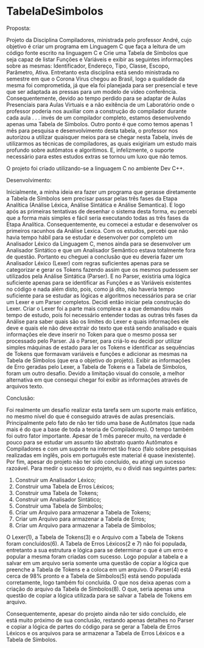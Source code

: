 # TabelaDeSimbolos

Proposta:

Projeto da Disciplina Compiladores, ministrada pelo professor André, cujo objetivo é criar um programa em Linguagem C que faça a leitura de um código fonte escrito na linguagem C e Crie uma Tabela de Símbolos que seja capaz de listar Funções e Variáveis e exibir as seguintes informações sobre as mesmas: Identificador, Endereço, Tipo, Classe, Escopo, Parâmetro, Ativa.
Entretanto esta disciplina está sendo ministrada no semestre em que o Corona Vírus chegou ao Brasil, logo a qualidade da mesma foi comprometida, já que ela foi planejada para ser presencial e teve que ser adaptada as pressas para um modelo de vídeo conferência.
Consequentemente, devido ao tempo perdido para se adaptar de Aulas Presenciais para Aulas Virtuais e a não exitência de um Laboratório onde o professor poderia nos auxiliar com a construção do compilador durante cada aula . . . invés de um compilador completo, estamos desenvolvendo apenas uma Tabela de Símbolos.
Outro ponto é que como temos apenas 1 mês para pesquisa e desenvolvimento desta tabela, o professor nos autorizou a utilizar quaisquer meios para se chegar nesta Tabela, invés de utilizarmos as técnicas de compiladores, as quais exigiriam um estudo mais profundo sobre autômatos e algorítimos. E, infelizmente, o suporte necessário para estes estudos extras se tornou um luxo que não temos.

O projeto foi criado utilizando-se a linguagem C no ambiente Dev C++.


Desenvolvimento:

Inicialmente, a minha ideia era fazer um programa que gerasse diretamente a Tabela de Símbolos sem precisar passar pelas três fases da Etapa Analítica (Análise Léxica, Análise Sintática e Análise Semantica).
E logo após as primeiras tentativas de desenhar o sistema desta forma, eu percebi que a forma mais simples e fácil seria executando todas as três fases da Etapa Analítica.
Consequentemente, eu comecei a estudar e desenvolver os primeiros racunhos da Análise Lexica. Com os estudos, percebi que não havia tempo hábil para se estudar e desenvolver por completo um Analisador Léxico da Linguagem C, menos ainda para se desenvolver um Analisador Sintático e que um Analisador Semântico estava totalmente fora de questão.
Portanto eu cheguei a conclusão que eu deveria fazer um Analisador Léxico (Lexer) com regras suficientes apenas para se categorizar e gerar os Tokens fazendo assim que os mesmos pudessem ser utilizados pela Análise Sintática (Parser). E no Parser, existiria uma lógica suficiente apenas para se identificar as Funções e as Variáveis existentes no código e nada além disto, pois, como já dito, não haveria tempo suficiente para se estudar as lógicas e algoritmos necessários para se criar um Lexer e um Parser completos.
Decidi então iniciar pela construção do Lexer.
Criar o Lexer foi a parte mais complexa e a que demandou mais tempo de estudo, pois foi necessário entender todas as outras três fases da Análise para saber quais são os limites do Lexer e quais informações ele deve e quais ele não deve extrair do texto que está sendo analisado e quais informações ele deve inserir no Token para que o mesmo possa ser processado pelo Parser.
Já o Parser, para criá-lo eu decidi por utilizar simples máquinas de estado para ler os Tokens e identificar as sequências de Tokens que formavam variáveis e funções e adicionar as mesmas na Tabela de Símbolos (que era o objetivo do projeto).
Exibir as informações de Erro geradas pelo Lexer, a Tabela de Tokens e a Tabela de Símbolos, foram um outro desafio. Devido a limitação visual do console, a melhor alternativa em que consequi chegar foi exibir as informações através de arquivos texto.


Conclusão:

Foi realmente um desafio realizar esta tarefa sem um suporte mais enfático, no mesmo nível do que é conseguido através de aulas presenciais. Principalmente pelo fato de não ter tido uma base de Autômatos (que nada mais é do que a base de toda a teoria de Compiladores).
O tempo também foi outro fator importante. Apesar de 1 mês parecer muito, na verdade é pouco para se estudar um assunto tão abstrato quanto Autômatos e Compiladores e com um suporte na internet tão fraco (falo sobre pesquisas realizadas em inglês, pois em português este material é quase inexistente).
Por fim, apesar do projeto não ter sido concluído, eu atingi um sucesso razoável. Para medir o sucesso do projeto, eu o dividi nas seguintes partes:

1) Construir um Analisador Léxico;
2) Construir uma Tabela de Erros Léxicos;
3) Construir uma Tabela de Tokens;
4) Construir um Analisador Sintático;
5) Construir uma Tabela de Símbolos;
6) Criar um Arquivo para armazenar a Tabela de Tokens;
7) Criar um Arquivo para armazenar a Tabela de Erros;
8) Criar um Arquivo para armazenar a Tabela de Símbolos;

O Lexer(1), a Tabela de Tokens(3) e o Arquivo com a Tabela de Tokens foram concluídos(6).
A Tabela de Erros Léxicos(2 e 7) não foi populada, entretanto a sua estrutura e lógica para se determinar o que é um erro e popular a mesma foram criadas com sucesso. Logo popular a tabela e a salvar em um arquivo seria somente uma questão de copiar a lógica que preenche a Tabela de Tokens e a coloca em um arquivo.
O Parser(4) está cerca de 98% pronto e a Tabela de Símbolos(5) está sendo populada corretamente, logo também foi concluída. O que nos deixa apenas com a criação do arquivo da Tabela de Símbolos(8). O que, seria apenas uma questão de copiar a lógica utilizada para se salvar a Tabela de Tokens em arquivo.

Consequentemente, apesar do projeto ainda não ter sido concluído, ele está muito próximo de sua conclusão, restando apenas detalhes no Parser e copiar a lógica de partes do código para se gerar a Tabela de Erros Léxicos e os arquivos para se armazenar a Tabela de Erros Léxicos e a Tabela de Símbolos.






